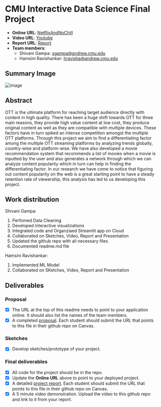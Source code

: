 # CMU Interactive Data Science Final Project

* **Online URL**: [NetflixAndNoChill](https://share.streamlit.io/cmu-ids-2022/final-project-netflixandnochill/main/finalProject.py)
* **Video URL**: [Youtube](https://youtu.be/SPSoEmAdKfk)
* **Report URL**: [Report](https://github.com/CMU-IDS-2022/final-project-netflixandnochill/blob/main/Report.md)
* **Team members**:
  * Shivani Gampa: sgampa@andrew.cmu.edu
  * Hamsini Ravishankar: hravisha@andrew.cmu.edu
  
## Summary Image
![image](https://user-images.githubusercontent.com/43342469/165911438-8aeff642-0b96-46da-9d4a-bf9602bfc8cb.png)

## Abstract

OTT is the ultimate platform for reaching target audience directly with content in high quality. There has been a huge shift towards OTT for three main reasons, they provide high value content at low cost, they produce original content as well as they are compatible with multiple devices. These factors have in turn spiked an intense competition amongst the multiple OTT platforms. Through this project we aim to find a differentiating factor among the multiple OTT streaming platforms by analyzing trends globally, country-wise and platform-wise. We have also developed a movie recommendation system that recommends a list of movies when a movie is inputted by the user and also generates a network through which we can analyze content popularity which in turn can help in finding the differentiating factor. In our research we have come to notice that figuring out content popularity on the web is a great starting point to have a steady retention rate of viewership, this analysis has led to us developing this project.

## Work distribution

Shivani Gampa:
1. Perfomed Data Cleaning 
2. Developed interactive visualizations
3. Integrated code and Organziaed Streamlit app on Cloud
4. Collaborated on Sketches, Video, Report and Presentation
5. Updated the github repo with all necessary files
6. Documented readme.md file

Hamsini Ravishankar:
1. Implemented ML Model
2. Collaborated on SKetches, Video, Report and Presentation

## Deliverables

### Proposal

- [x] The URL at the top of this readme needs to point to your application online. It should also list the names of the team members.
- [X] A completed [proposal](Proposal.md). Each student should submit the URL that points to this file in their github repo on Canvas.

### Sketches

- [X] Develop sketches/prototype of your project.

### Final deliverables

- [x] All code for the project should be in the repo.
- [x] Update the **Online URL** above to point to your deployed project.
- [x] A detailed [project report](Report.md).  Each student should submit the URL that points to this file in their github repo on Canvas.
- [x] A 5 minute video demonstration.  Upload the video to this github repo and link to it from your report.
